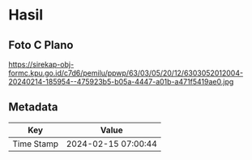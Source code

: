# Hasil

## Foto C Plano

https://sirekap-obj-formc.kpu.go.id/c7d6/pemilu/ppwp/63/03/05/20/12/6303052012004-20240214-185954--475923b5-b05a-4447-a01b-a471f5419ae0.jpg


## Metadata

| Key        | Value               |
| ---------- | ------------------- |
| Time Stamp | 2024-02-15 07:00:44 |



